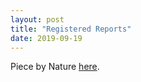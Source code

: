 ```yaml
---
layout: post
title: "Registered Reports"
date: 2019-09-19
---
```


Piece by Nature [here](https://www.nature.com/articles/d41586-019-02674-6).
